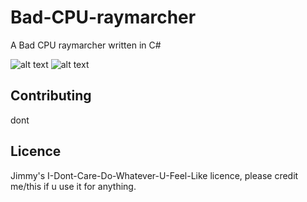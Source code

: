 # Bad-CPU-raymarcher
A Bad CPU raymarcher written in C#

![alt text](https://github.com/khhs/Bad-CPU-raymarcher/blob/master/images/single.png?raw=true)
![alt text](https://github.com/khhs/Bad-CPU-raymarcher/blob/master/images/multi-debug.png?raw=true)

## Contributing
dont

## Licence
Jimmy's I-Dont-Care-Do-Whatever-U-Feel-Like licence, please credit me/this if u use it for anything.
